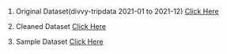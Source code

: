 1. Original Dataset(divvy-tripdata 2021-01 to 2021-12)
 [Click Here ](https://divvy-tripdata.s3.amazonaws.com/index.html)
 
2. Cleaned Dataset
    [Click Here](https://drive.google.com/file/d/1d8mAWhj_BHKM6vFTws1EqrPlEAsVDuiC/view?usp=sharing)
  
3. Sample Dataset
    [Click Here](https://drive.google.com/file/d/1BirPcpowvF__dMYlYiueJCmQ-j9lLz6P/view?usp=sharing)
